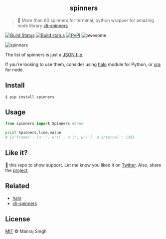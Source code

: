 <h2 align="center">
  spinners
</h2>

> 🔄 More than 60 spinners for terminal, python wrapper for amazing node library [cli-spinners](https://github.com/sindresorhus/cli-spinners)

[![Build Status](https://travis-ci.org/manrajgrover/py-spinners.svg?branch=master)](https://travis-ci.org/manrajgrover/py-spinners) [![Build status](https://ci.appveyor.com/api/projects/status/8g2ar5pg5810t831?svg=true)](https://ci.appveyor.com/project/manrajgrover/py-spinners) [![PyPI](https://img.shields.io/pypi/v/spinners.svg)](https://github.com/manrajgrover/py-spinners) ![awesome](https://img.shields.io/badge/awesome-yes-green.svg)

![spinners](https://github.com/manrajgrover/py-spinners/blob/master/assets/spinners.gif)

The list of spinners is just a [JSON file](https://github.com/sindresorhus/cli-spinners/blob/dac4fc6571059bb9e9bc204711e9dfe8f72e5c6f/spinners.json).

If you're looking to use them, consider using [halo](https://github.com/manrajgrover/halo) module for Python, or [ora](https://github.com/sindresorhus/ora) for node.

## Install

```shell
$ pip install spinners
```

## Usage

```py
from spinners import Spinners #Enum

print Spinners.line.value
# {u'frames': [u'-', u'\\', u'|', u'/'], u'interval': 130}
```

## Like it?

:star2: this repo to show support. Let me know you liked it on [Twitter](https://twitter.com/manrajsgrover).
Also, share the [project](https://twitter.com/intent/tweet?url=https%3A%2F%2Fgithub.com%2Fmanrajgrover%2Fpy-spinners&via=manrajsgrover&text=Checkout%20%23spinners%20-%20%23python%20wrapper%20for%20amazing%20node%20library%20%23cli-spinners%20&hashtags=github%2C%20pypi).

## Related

* [halo](https://github.com/manrajgrover/halo)
* [cli-spinners](https://github.com/sindresorhus/cli-spinners)

## License
[MIT](https://github.com/manrajgrover/py-spinners/blob/master/LICENSE) © Manraj Singh
